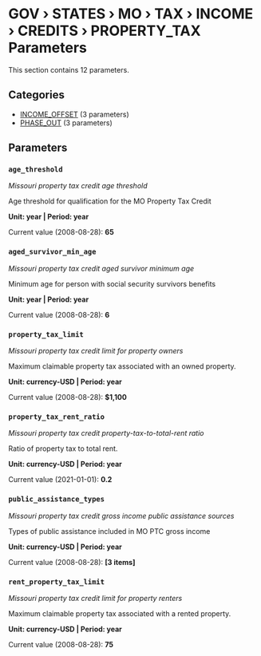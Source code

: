 # GOV › STATES › MO › TAX › INCOME › CREDITS › PROPERTY_TAX Parameters

This section contains 12 parameters.

## Categories

- [INCOME_OFFSET](income_offset/index.md) (3 parameters)
- [PHASE_OUT](phase_out/index.md) (3 parameters)

## Parameters

### `age_threshold`
*Missouri property tax credit age threshold*

Age threshold for qualification for the MO Property Tax Credit

**Unit: year | Period: year**

Current value (2008-08-28): **65**


### `aged_survivor_min_age`
*Missouri property tax credit aged survivor minimum age*

Minimum age for person with social security survivors benefits

**Unit: year | Period: year**

Current value (2008-08-28): **6**


### `property_tax_limit`
*Missouri property tax credit limit for property owners*

Maximum claimable property tax associated with an owned property.

**Unit: currency-USD | Period: year**

Current value (2008-08-28): **$1,100**


### `property_tax_rent_ratio`
*Missouri property tax credit property-tax-to-total-rent ratio*

Ratio of property tax to total rent.

**Unit: currency-USD | Period: year**

Current value (2021-01-01): **0.2**


### `public_assistance_types`
*Missouri property tax credit gross income public assistance sources*

Types of public assistance included in MO PTC gross income

**Unit: currency-USD | Period: year**

Current value (2008-08-28): **[3 items]**


### `rent_property_tax_limit`
*Missouri property tax credit limit for property renters*

Maximum claimable property tax associated with a rented property.

**Unit: currency-USD | Period: year**

Current value (2008-08-28): **75**

